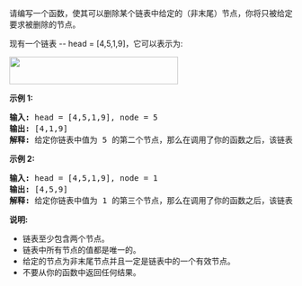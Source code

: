 <html>
 <body>
  <p>
   请编写一个函数，使其可以删除某个链表中给定的（非末尾）节点，你将只被给定要求被删除的节点。
  </p>
  <p>
   现有一个链表 -- head = [4,5,1,9]，它可以表示为:
  </p>
  <p>
   <img alt="" src="https://assets.leetcode-cn.com/aliyun-lc-upload/uploads/2019/01/19/237_example.png" style="height: 49px; width: 300px;"/>
  </p>
  <p>
  </p>
  <p>
   <strong>
    示例 1:
   </strong>
  </p>
  <pre><strong>输入:</strong> head = [4,5,1,9], node = 5
<strong>输出:</strong> [4,1,9]
<strong>解释: </strong>给定你链表中值为 5 的第二个节点，那么在调用了你的函数之后，该链表应变为 4 -&gt; 1 -&gt; 9.
</pre>
  <p>
   <strong>
    示例 2:
   </strong>
  </p>
  <pre><strong>输入:</strong> head = [4,5,1,9], node = 1
<strong>输出:</strong> [4,5,9]
<strong>解释: </strong>给定你链表中值为 1 的第三个节点，那么在调用了你的函数之后，该链表应变为 4 -&gt; 5 -&gt; 9.
</pre>
  <p>
  </p>
  <p>
   <strong>
    说明:
   </strong>
  </p>
  <ul>
   <li>
    链表至少包含两个节点。
   </li>
   <li>
    链表中所有节点的值都是唯一的。
   </li>
   <li>
    给定的节点为非末尾节点并且一定是链表中的一个有效节点。
   </li>
   <li>
    不要从你的函数中返回任何结果。
   </li>
  </ul>
 </body>
</html>